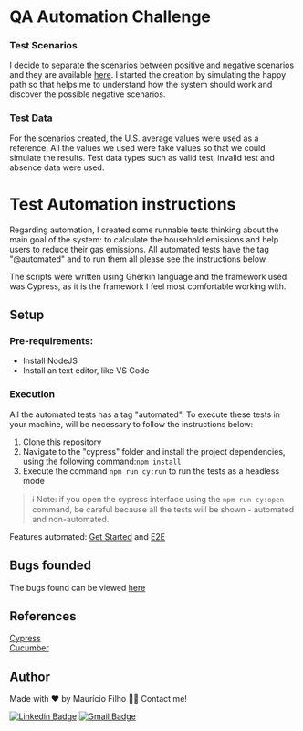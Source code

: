# QA Automation Challenge
### **Test Scenarios**

I decide to separate the scenarios between positive and negative scenarios and they are available [here](/cypress/integration). I started the creation by simulating the happy path so that helps me to understand how the system should work and discover the possible negative scenarios. 

### **Test Data**

For the scenarios created, the U.S. average values were used as a reference. All the values we used were fake values so that we could simulate the results. Test data types such as valid test, invalid test and absence data were used.

# **Test Automation instructions**

Regarding automation, I created some runnable tests thinking about the main goal of the system: to calculate the household emissions and help users to reduce their gas emissions. All automated tests have the tag "@automated" and to run them all please see the instructions below.

The scripts were written using Gherkin language and the framework used was Cypress, as it is the framework I feel most comfortable working with.

## Setup
### Pre-requirements:
- Install NodeJS
- Install an text editor, like VS Code

### Execution

All the automated tests has a tag "automated". To execute these tests in your machine, will be necessary to follow the instructions below:

1. Clone this repository
2. Navigate to the "cypress" folder and install the project dependencies, using the following command:`npm install`
3. Execute the command `npm run cy:run` to run the tests as a headless mode

> ℹ️ Note: if you open the cypress interface using the `npm run cy:open` command, be careful because all the tests will be shown - automated and non-automated.

Features automated: [Get Started](cypress/integration/getStarted.feature) and [E2E](cypress/integration/e2e.feature)

## **Bugs founded**
The bugs found can be viewed [here](https://github.com/Maubh/qa-automation-challenge/issues)

## References

[Cypress](https://docs.cypress.io/guides/overview/why-cypress)<br>
[Cucumber](https://cucumber.io/docs/cucumber/)<br>

## Author

Made with ❤️ by Maurício Filho 👋🏽 Contact me!

[![Linkedin Badge](https://img.shields.io/badge/LinkedIn-0077B5?style=for-the-badge&logo=linkedin&logoColor=white)](https://www.linkedin.com/in/mauriciofilho) 
[![Gmail Badge](https://img.shields.io/badge/Gmail-D14836?style=for-the-badge&logo=gmail&logoColor=white)](mailto:msvasconcelos.filho@gmail.com)


